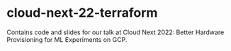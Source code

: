 # cloud-next-22-terraform
Contains code and slides for our talk at Cloud Next 2022: Better Hardware Provisioning for ML Experiments on GCP.
